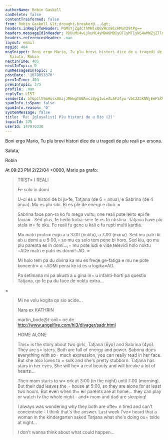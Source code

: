 ```yaml
---
authorName: Robin Gaskell
canDelete: false
contentTrasformed: false
from: Robin Gaskell &lt;drought-breaker@...&gt;
headers.inReplyToHeader: PGMxYjZqdCthMWlxQGVHcm91cHMuY29tPg==
headers.messageIdInHeader: PDUuMi4wLjkuMC4yMDA0MDIyOTIyMTIyNS4wMWZjZTlmMEBwYWNpZmljLm5ldC5hdT4=
headers.referencesHeader: .nan
layout: email
msgId: 404
msgSnippet: Boni ergo Mario, Tu plu brevi histori dice de u tragedi de plu reali persona.
  Saluta, Robin
nextInTime: 405
nextInTopic: 0
numMessagesInTopic: 2
postDate: '1078053370'
prevInTime: 403
prevInTopic: 375
profile: .nan
replyTo: LIST
senderId: 5YUpClV9mHosx0UzjJMWwgTGBAvciBygIwieAL6FZ4yu-VbC2ZJK8NjEeP5XVvMj1LU7-ZcWnfkfDhuT4yZCKXKFLW_0lG-5klvBmYjB3_tDXOwExQ
spamInfo.isSpam: false
spamInfo.reason: '0'
systemMessage: false
title: 'Re: [glosalist] Plu histori de u Bio (2)'
topicId: 375
userId: 147970330
---
```


Boni ergo Mario,
     Tu plu brevi histori dice de u tragedi de plu reali p=
ersona.

Saluta,

Robin

At 09:23 PM 2/22/04 +0000, Mario pa grafo:

>TRIST=
I REALI
>
>Fe solo in domi
>
>U-ci es u histori de bi ju-fe, Tatjana (de 6 =
anua), e Sabrina (de 4
>anua). Mu es plu sibi. Bi es ple de energi e dina.
=
>
>Sabrina face pan-ra ko fo mega vultu; one reali pote lekto epi fe
>facia=
. Sed plus, fe hedo turba-se e fe es fo obstina. Tatjana have
>plu stela in=
 fe oku. Fe reali fu gene u kali e fu rupti multi kardia.
>
>Mu matri proto=
 ergo a u 3:00 (noktu), a 7:00 (mana). Sed mu patri ki
>ab u domi a u 5:00,=
 so mu es solo tem pene bi horo. Sed klu, qo mu
>plu parenta es in domi...,=
 mu pote ludi e vide televidi holo noktu =ADe
>matri e patri es dormi!=AD.
=
>
>Mi holo tem pa du divina ka mu es freqe ge-fatiga e mu ne pote
>koncentr=
a =ADMi pensi ke id es u logika=AD.
>
>Pa setimana mi pa akusti a u gina in=
 u infanti-horti pa questio
>Tatjana, qo fe pa du face de noktu extra...
>
=
>Mi ne volu kogita qo sio acide...
>
>Nara ex KATHRIN
>
>martin_bode@t-onli=
ne.de
>http://www.angelfire.com/hi3/divager/sadr.html
>
>HOME ALONE
>
>This=
 is the story about two girls, Tatjana (6yo) and Sabrina (4yo).
>They are s=
isters. Both are full
>of energy and power. Sabrina does everything with so=
 much expression,
>you can really read in her
>face. But she also loves to =
sulk and she's pretty stubborn. Tatjana
>has stars in her eyes. She will be=
 a real beauty and will breake a
>lot of hearts...
>
>Their mom starts to w=
ork at 3:00 (in the night) until 7:00 (morning).
>But their dad leaves the
=
>house at 5:00, so they are alone for at least two hours. But even
>when th=
eir parents are at home... they
>can play or watch tv the whole night - and=
 mom and dad are sleeping!
>
>I always was wondering why they both are ofte=
n tired and can't
>concentrate - I think that's the
>answer. Last week I've=
 heard that a woman in the kindergarten asked
>Tatjana what she's doing
>ou=
tside at night...
>
>I don't wanna think about what could happen...



